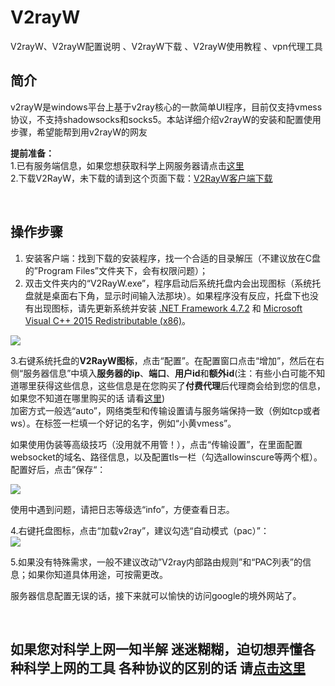 # V2rayW
V2rayW、V2rayW配置说明 、V2rayW下载 、V2rayW使用教程 、vpn代理工具  



简介
----
v2rayW是windows平台上基于v2ray核心的一款简单UI程序，目前仅支持vmess协议，不支持shadowsocks和socks5。本站详细介绍v2rayW的安装和配置使用步骤，希望能帮到用v2rayW的网友

**提前准备：**  
1.已有服务端信息，如果您想获取科学上网服务器请点击[这里](https://github.com/githubvpn007/v2rayNvpn#%E8%8A%82%E7%82%B9%E5%88%86%E4%BA%AB)  
2.下载V2RayW，未下载的请到这个页面下载：[V2RayW客户端下载](https://github.com/Cenmrev/V2RayW/releases)  

<br/>


操作步骤
----

1. 安装客户端：找到下载的安装程序，找一个合适的目录解压（不建议放在C盘的”Program Files”文件夹下，会有权限问题）；  
2. 双击文件夹内的“V2RayW.exe”，程序启动后系统托盘内会出现图标（系统托盘就是桌面右下角，显示时间输入法那块）。如果程序没有反应，托盘下也没有出现图标，请先更新系统并安装 [.NET Framework 4.7.2](https://dotnet.microsoft.com/download/dotnet-framework) 和 [Microsoft Visual C++ 2015 Redistributable (x86)](https://www.microsoft.com/en-us/download/details.aspx?id=53840)。
  
![](https://github.com/githubvpn007/v2rayNvpn/blob/main/images/V2rayW/v2rayw-1.png)
  
  
3.右键系统托盘的**V2RayW图标**，点击“配置”。在配置窗口点击“增加”，然后在右侧“服务器信息”中填入**服务器的ip**、**端口**、**用户id**和**额外id**(注：有些小白可能不知道哪里获得这些信息，这些信息是在您购买了**付费代理**后代理商会给到您的信息，如果您不知道在哪里购买的话 请看[这里](https://github.com/githubvpn007/v2rayNvpn#%E8%8A%82%E7%82%B9%E5%88%86%E4%BA%AB))  
加密方式一般选“auto”，网络类型和传输设置请与服务端保持一致（例如tcp或者ws）。在标签一栏填一个好记的名字，例如“小黄vmess”。  

如果使用伪装等高级技巧（没用就不用管！），点击“传输设置”，在里面配置websocket的域名、路径信息，以及配置tls一栏（勾选allowinscure等两个框）。配置好后，点击”保存“：  

![](https://github.com/githubvpn007/v2rayNvpn/blob/main/images/V2rayW/v2rayw-2.png)  

使用中遇到问题，请把日志等级选“info”，方便查看日志。  


4.右键托盘图标，点击“加载v2ray”，建议勾选“自动模式（pac）”：  
![](https://github.com/githubvpn007/v2rayNvpn/blob/main/images/V2rayW/v2rayw-3.png)  


5.如果没有特殊需求，一般不建议改动”V2ray内部路由规则”和“PAC列表”的信息；如果你知道具体用途，可按需更改。

服务器信息配置无误的话，接下来就可以愉快的访问google的境外网站了。



<br/>

## 如果您对科学上网一知半解 迷迷糊糊，迫切想弄懂各种科学上网的工具 各种协议的区别的话  请[点击这里](https://github.com/githubvpn007/v2rayNvpn)
